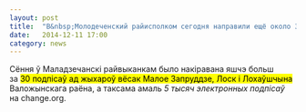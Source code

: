 ```yaml
---
layout: post
title:  "В&nbsp;Молодеченский райисполком сегодня направили ещё около 30&nbsp;подписей от&nbsp;жителей деревень Воложинского района"
date:   2014-12-11 17:00
category: news
---
```


<p class="lead">Сёння ў&nbsp;Маладзечанскі райвыканкам было накіравана яшчэ больш за&nbsp;<mark>30&nbsp;подпісаў ад&nbsp;жыхароў вёсак Малое Запруддзе, Лоск і&nbsp;Лохаўшчына</mark> Валожынскага раёна, а&nbsp;таксама амаль <em>5&nbsp;тысяч электронных подпісаў</em> на&nbsp;change.org.</p>